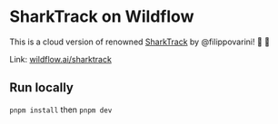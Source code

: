 # SharkTrack on Wildflow

This is a cloud version of renowned [SharkTrack](https://github.com/filippovarini/sharktrack) by @filippovarini! 🦈 🎥

Link: [wildflow.ai/sharktrack](https://wildflow.ai/sharktrack)

## Run locally

`pnpm install` then `pnpm dev`
